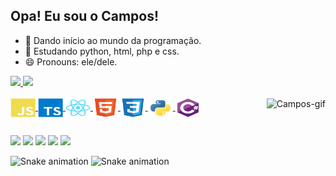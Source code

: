 ## Opa! Eu sou o Campos!

- 🔭 Dando início ao mundo da programação.
- 🌱 Estudando python, html, php e css.
- 😄 Pronouns: ele/dele.

<div>
  <a href="https://beacons.ai/c-Campos-ss">
  <img height="180em" src="https://github-readme-stats.vercel.app/api?username=c-Campos-ss&show_icons=true&theme=highcontrast&include_all_commits=true&count_private=true"/>
  <img height="180em" src="https://github-readme-stats.vercel.app/api/top-langs/?username=c-Campos-ss&layout=compact&langs_count=16&theme=highcontrast"/>
</div>
  
<div style="display: inline_block"><br>
  <img align="center" alt="Campos-Js" height="30" width="40" src="https://raw.githubusercontent.com/devicons/devicon/master/icons/javascript/javascript-plain.svg">
  <img align="center" alt="Campos-Ts" height="30" width="40" src="https://raw.githubusercontent.com/devicons/devicon/master/icons/typescript/typescript-plain.svg">
  <img align="center" alt="Campos-React" height="30" width="40" src="https://raw.githubusercontent.com/devicons/devicon/master/icons/react/react-original.svg">
  <img align="center" alt="Campos-HTML" height="30" width="40" src="https://raw.githubusercontent.com/devicons/devicon/master/icons/html5/html5-original.svg">
  <img align="center" alt="Campos-CSS" height="30" width="40" src="https://raw.githubusercontent.com/devicons/devicon/master/icons/css3/css3-original.svg">
  <img align="center" alt="Campos-Python" height="30" width="40" src="https://raw.githubusercontent.com/devicons/devicon/master/icons/python/python-original.svg">
  <img align="center" alt="Campos-Csharp" height="30" width="40" src="https://raw.githubusercontent.com/devicons/devicon/master/icons/csharp/csharp-original.svg">
  <img align="right" alt="Campos-gif" src="https://media.discordapp.net/attachments/698304041272475678/894754018868490270/e4a90ae0-36c2-4ebc-99ab-ee6a50d5b7ab_1.jpg">
</div>
  
##
  
<div>
  <a href="https://www.youtube.com/C4MP02" target="_blank"><img src="https://img.shields.io/badge/YouTube-FF0000?style=for-the-badge&logo=youtube&logoColor=white" target="_blank"></a>
  <a href="https://instagram.com/c4mp02" target="_blank"><img src="https://img.shields.io/badge/-Instagram-%23E4405F?style=for-the-badge&logo=instagram&logoColor=white" target="_blank"></a>
 	<a href="https://www.twitch.tv/C4MP02" target="_blank"><img src="https://img.shields.io/badge/Twitch-9146FF?style=for-the-badge&logo=twitch&logoColor=white" target="_blank"></a>
 <a href="https://discord.gg/gpSkRupb7g" target="_blank"><img src="https://img.shields.io/badge/Discord-7289DA?style=for-the-badge&logo=discord&logoColor=white" target="_blank"></a> 
  <a href = "caua.campos310506@gmail.com"><img src="https://img.shields.io/badge/Gmail-D14836?style=for-the-badge&logo=gmail&logoColor=white" target="_blank"></a> 
</div>

![Snake animation](https://github.com/rafaballerini/rafaballerini2/blob/output/github-contribution-grid-snake.svg)
![Snake animation](https://github.com/rafaballerini2/rafaballerini2/blob/output/github-contribution-grid-snake.svg)
